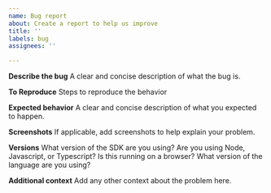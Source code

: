 ```yaml
---
name: Bug report
about: Create a report to help us improve
title: ''
labels: bug
assignees: ''

---
```


**Describe the bug**
A clear and concise description of what the bug is.

**To Reproduce**
Steps to reproduce the behavior

**Expected behavior**
A clear and concise description of what you expected to happen.

**Screenshots**
If applicable, add screenshots to help explain your problem.

**Versions**
What version of the SDK are you using?
Are you using Node, Javascript, or Typescript?
Is this running on a browser?
What version of the language are you using?

**Additional context**
Add any other context about the problem here.
